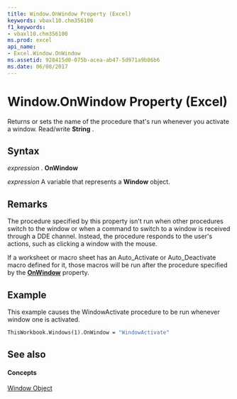 ```yaml
---
title: Window.OnWindow Property (Excel)
keywords: vbaxl10.chm356100
f1_keywords:
- vbaxl10.chm356100
ms.prod: excel
api_name:
- Excel.Window.OnWindow
ms.assetid: 928415d0-075b-acea-ab47-5d971a9b86b6
ms.date: 06/08/2017
---
```



# Window.OnWindow Property (Excel)

Returns or sets the name of the procedure that's run whenever you activate a window. Read/write **String** .


## Syntax

 _expression_ . **OnWindow**

 _expression_ A variable that represents a **Window** object.


## Remarks

The procedure specified by this property isn't run when other procedures switch to the window or when a command to switch to a window is received through a DDE channel. Instead, the procedure responds to the user's actions, such as clicking a window with the mouse.

If a worksheet or macro sheet has an Auto_Activate or Auto_Deactivate macro defined for it, those macros will be run after the procedure specified by the **[OnWindow](application-onwindow-property-excel.md)** property.


## Example

This example causes the WindowActivate procedure to be run whenever window one is activated.


```vb
ThisWorkbook.Windows(1).OnWindow = "WindowActivate"
```


## See also


#### Concepts


[Window Object](window-object-excel.md)

